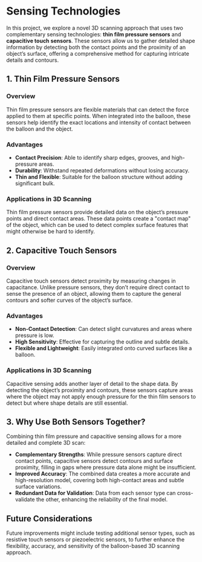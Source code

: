 # Sensing Technologies

In this project, we explore a novel 3D scanning approach that uses two complementary sensing technologies: **thin film pressure sensors** and **capacitive touch sensors**. These sensors allow us to gather detailed shape information by detecting both the contact points and the proximity of an object’s surface, offering a comprehensive method for capturing intricate details and contours.

## 1. Thin Film Pressure Sensors

### Overview
Thin film pressure sensors are flexible materials that can detect the force applied to them at specific points. When integrated into the balloon, these sensors help identify the exact locations and intensity of contact between the balloon and the object.

### Advantages
- **Contact Precision**: Able to identify sharp edges, grooves, and high-pressure areas.
- **Durability**: Withstand repeated deformations without losing accuracy.
- **Thin and Flexible**: Suitable for the balloon structure without adding significant bulk.

### Applications in 3D Scanning
Thin film pressure sensors provide detailed data on the object’s pressure points and direct contact areas. These data points create a "contact map" of the object, which can be used to detect complex surface features that might otherwise be hard to identify.

## 2. Capacitive Touch Sensors

### Overview
Capacitive touch sensors detect proximity by measuring changes in capacitance. Unlike pressure sensors, they don’t require direct contact to sense the presence of an object, allowing them to capture the general contours and softer curves of the object’s surface.

### Advantages
- **Non-Contact Detection**: Can detect slight curvatures and areas where pressure is low.
- **High Sensitivity**: Effective for capturing the outline and subtle details.
- **Flexible and Lightweight**: Easily integrated onto curved surfaces like a balloon.

### Applications in 3D Scanning
Capacitive sensing adds another layer of detail to the shape data. By detecting the object’s proximity and contours, these sensors capture areas where the object may not apply enough pressure for the thin film sensors to detect but where shape details are still essential.

## 3. Why Use Both Sensors Together?

Combining thin film pressure and capacitive sensing allows for a more detailed and complete 3D scan:
- **Complementary Strengths**: While pressure sensors capture direct contact points, capacitive sensors detect contours and surface proximity, filling in gaps where pressure data alone might be insufficient.
- **Improved Accuracy**: The combined data creates a more accurate and high-resolution model, covering both high-contact areas and subtle surface variations.
- **Redundant Data for Validation**: Data from each sensor type can cross-validate the other, enhancing the reliability of the final model.

## Future Considerations
Future improvements might include testing additional sensor types, such as resistive touch sensors or piezoelectric sensors, to further enhance the flexibility, accuracy, and sensitivity of the balloon-based 3D scanning approach.

